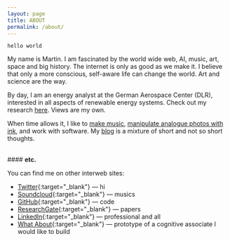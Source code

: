 ```yaml
---
layout: page
title: ABOUT
permalink: /about/
---
```


`hello world`

My name is Martin. I am fascinated by the world wide web, AI, music, art, space and big history. The internet is only as good as we make it.
I believe that only a more conscious, self-aware life can change the world. Art and science are the way.

By day, I am an energy analyst at the German Aerospace Center (DLR), interested in all aspects of renewable energy systems. Check out my research [here](/research/). Views are my own.

When time allows it, I like to [make music](/music/), [manipulate analogue photos with ink](/scratch/), and work with software. My [blog](/blog/) is a mixture of short and not so short thoughts.


<br>
#### <b>etc.</b>

You can find me on other interweb sites:

<!---* [Instagram](https://www.instagram.com/zero.kelvin/){:target="_blank"} — hello -->
* [Twitter](https://twitter.com/macht_ihn_klein){:target="_blank"} — hi
* [Soundcloud](https://soundcloud.com/0_k){:target="_blank"} — musics
* [GitHub](https://github.com/0-k){:target="_blank"} — code
* [ResearchGate](https://www.researchgate.net/profile/Martin_Klein14){:target="_blank"} — papers
* [LinkedIn](https://www.linkedin.com/martin-klein1){:target="_blank"} — professional and all
* [What About](http://www.what-about.net){:target="_blank"} — prototype of a cognitive associate I would like to build
